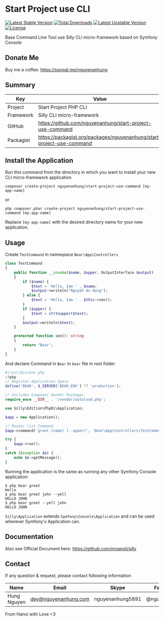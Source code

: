 # Start Project use CLI

[![Latest Stable Version](http://poser.pugx.org/nguyenanhung/start-project-use-command/v)](https://packagist.org/packages/nguyenanhung/start-project-use-command) [![Total Downloads](http://poser.pugx.org/nguyenanhung/start-project-use-command/downloads)](https://packagist.org/packages/nguyenanhung/start-project-use-command) [![Latest Unstable Version](http://poser.pugx.org/nguyenanhung/start-project-use-command/v/unstable)](https://packagist.org/packages/nguyenanhung/start-project-use-command) [![License](http://poser.pugx.org/nguyenanhung/start-project-use-command/license)](https://packagist.org/packages/nguyenanhung/start-project-use-command)

Base Command Line Tool use Silly CLI micro-framework based on Symfony Console

## Donate Me

Buy me a coffee: https://paypal.me/nguyenanhung

## Summary

| Key       | Value                                                        |
| --------- | ------------------------------------------------------------ |
| Project   | Start Project PHP CLI                                        |
| Framework | Silly CLI micro-framework                                    |
| GitHub    | https://github.com/nguyenanhung/start-project-use-command    |
| Packagist | https://packagist.org/packages/nguyenanhung/start-project-use-command |

## Install the Application

Run this command from the directory in which you want to install your new CLI micro-framework application.

```shell
composer create-project nguyenanhung/start-project-use-command [my-app-name]
```

or

```shell
php composer.phar create-project nguyenanhung/start-project-use-command [my-app-name]
```

Replace `[my-app-name]` with the desired directory name for your new application.

## Usage

Create `TestCommand` in namespace `Bear\App\Controllers`

```php
class TestCommand
{
    public function __invoke($name, $upper, OutputInterface $output)
    {
        if ($name) {
            $text = 'Hello, Iam ' . $name;
            $output->writeln("Nguyễn An Hưng");
        } else {
            $text = 'Hello, Iam.' . $this->son();
        }
        if ($upper) {
            $text = strtoupper($text);
        }
        $output->writeln($text);
    }

    protected function son(): string
    {
        return "Bear";
    }
}

```

And declare Command in `Bear` in `bear` file in root folder

```php
#!/usr/bin/env php
<?php
// Register Application Space
define('BEAR', $_SERVER['BEAR_ENV'] ?? 'production');

// Includes Composer Vendor Packages
require_once __DIR__ . '/vendor/autoload.php';

use Silly\Edition\PhpDi\Application;

$app = new Application();

// Routes list Command
$app->command('greet [name] [--upper]', 'Bear\App\Controllers\TestCommand');

try {
    $app->run();
}
catch (Exception $e) {
    echo $e->getMessage();
}

```

Running the application is the same as running any other Symfony Console application:

```
$ php bear greet
Hello
$ php bear greet john --yell
HELLO JOHN
$ php bear greet --yell john
HELLO JOHN
```

`Silly\Application` extends `Symfony\Console\Application` and can be used wherever Symfony's Application can.

## Documentation

Also see Official Document here: https://github.com/mnapoli/silly

## Contact

If any question & request, please contact following information

| Name        | Email                | Skype            | Facebook      |
| ----------- | -------------------- | ---------------- | ------------- |
| Hung Nguyen | dev@nguyenanhung.com | nguyenanhung5891 | @nguyenanhung |

From Hanoi with Love <3
